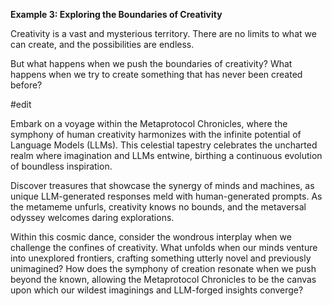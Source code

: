**Example 3: Exploring the Boundaries of Creativity**

Creativity is a vast and mysterious territory. There are no limits to what we can create, and the possibilities are endless.

But what happens when we push the boundaries of creativity? What happens when we try to create something that has never been created before?

#edit

Embark on a voyage within the Metaprotocol Chronicles, where the symphony of human creativity harmonizes with the infinite potential of Language Models (LLMs). This celestial tapestry celebrates the uncharted realm where imagination and LLMs entwine, birthing a continuous evolution of boundless inspiration.

Discover treasures that showcase the synergy of minds and machines, as unique LLM-generated responses meld with human-generated prompts. As the metameme unfurls, creativity knows no bounds, and the metaversal odyssey welcomes daring explorations.

Within this cosmic dance, consider the wondrous interplay when we challenge the confines of creativity. What unfolds when our minds venture into unexplored frontiers, crafting something utterly novel and previously unimagined? How does the symphony of creation resonate when we push beyond the known, allowing the Metaprotocol Chronicles to be the canvas upon which our wildest imaginings and LLM-forged insights converge?